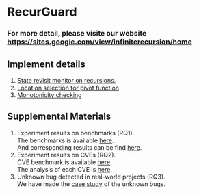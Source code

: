 # RecurGuard
### For more detail, please visite our website https://sites.google.com/view/infiniterecursion/home


## Implement details
1. [State revisit monitor on recursions.](https://sites.google.com/view/endwatch/home/src)
2. [Location selection for pivot function](https://sites.google.com/view/infiniterecursion/home/pivot)
3. [Monotonicity checking](https://sites.google.com/view/infiniterecursion/home/monotonicity)


## Supplemental Materials
1. Experiment results on benchmarks (RQ1).  
   The benchmarks is available [here](https://github.com/solidConf/recurGuard/tree/main/Bechmarks/Standard_benchmarks).  
   And corresponding results can be find [here](https://sites.google.com/view/infiniterecursion/home/benchmarks).  
2. Experiment results on CVEs (RQ2).  
   CVE benchmark is available [here](https://github.com/solidConf/recurGuard/tree/main/Bechmarks/CVE_Benchmark).  
   The analysis of each CVE is [here](https://sites.google.com/view/infiniterecursion/home/cve).  
3. Unknown bug detected in real-world projects (RQ3).  
   We have made the [case study](https://sites.google.com/view/infiniterecursion/home/realworld) of the unknown bugs.
